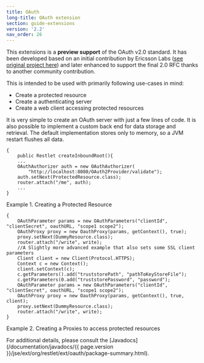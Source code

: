 ```yaml
---
title: OAuth
long-title: OAuth extension
section: guide-extensions
version: '2.2'
nav_order: 26
---
```

This extensions is a **preview support** of the OAuth v2.0 standard. It has been developed based on an initial contribution by Ericsson Labs ([see original project here](http://labs.ericsson.com/apis/oauth2-framework)) and later enhanced to support the final 2.0 RFC thanks to another community contribution.

This is intended to be used with primarily following use-cases in mind:
- Create a protected resource
- Create a authenticating server
- Create a web client accessing protected resources

It is very simple to create an OAuth server with just a few lines of code. It is also possible to implement a custom back end for data storage and retrieval. The default implementation stores only to memory, so a JVM restart flushes all data.

<pre class="language-java"><code class="language-java">{
    public Restlet createInboundRoot(){
    ...
    OAuthAuthorizer auth = new OAuthAuthorizer(
        "http://localhost:8080/OAuth2Provider/validate");
    auth.setNext(ProtectedResource.class);
    router.attach("/me", auth);
    ...
}
</code></pre>

Example 1. Creating a Protected Resource

<pre class="language-java"><code class="language-java">{
    OAuthParameter params = new OAuthParameters("clientId", "clientSecret", oauthURL, "scope1 scope2");
    OAuthProxy proxy = new OauthProxy(params, getContext(), true);
    proxy.setNext(DummyResource.class);
    router.attach("/write", write);
    //A Slightly more advanced example that also sets some SSL client parameters
    Client client = new Client(Protocol.HTTPS);
    Context c = new Context();
    client.setContext(c);
    c.getParameters().add("truststorePath", "pathToKeyStoreFile");
    c.getParameters(0.add("truststorePassword", "password");
    OAuthParameter params = new OAuthParameters("clientId", "clientSecret", oauthURL, "scope1 scope2");
    OAuthProxy proxy = new OauthProxy(params, getContext(), true, client);
    proxy.setNext(DummyResource.class);
    router.attach("/write", write);
}
</code></pre>

Example 2. Creating a Proxies to access protected resources


For additional details, please consult the
[Javadocs](/documentation/javadocs/{{ page.version }}/jse/ext/org/restlet/ext/oauth/package-summary.html).
